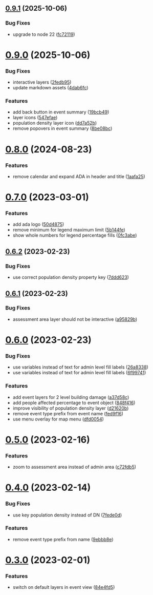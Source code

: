 ## [0.9.1](https://github.com/rodekruis/ADA-UI/compare/v0.9.0...v0.9.1) (2025-10-06)


### Bug Fixes

* upgrade to node 22 ([fc72119](https://github.com/rodekruis/ADA-UI/commit/fc72119550de8234d39592ec23b0a5f6ffc47a3c))



# [0.9.0](https://github.com/rodekruis/ADA-UI/compare/v0.8.0...v0.9.0) (2025-10-06)


### Bug Fixes

* interactive layers ([2fedb95](https://github.com/rodekruis/ADA-UI/commit/2fedb955f5bc9455913473a9d8fde99d2aa03a66))
* update markdown assets ([4dab6fc](https://github.com/rodekruis/ADA-UI/commit/4dab6fc6320d99d48017621d73fece0ac366ec0f))


### Features

* add back button in event summary ([19bcb49](https://github.com/rodekruis/ADA-UI/commit/19bcb4941fae977fd9e48bbc37cff6370c8a25dc))
* layer icons ([547efae](https://github.com/rodekruis/ADA-UI/commit/547efaec5a545c7607c7822df11853828ea0bc32))
* population density layer icon ([dd7a52b](https://github.com/rodekruis/ADA-UI/commit/dd7a52b8ce21eb2c1e2bad99181a69c67df78f71))
* remove popovers in event summary ([8be08bc](https://github.com/rodekruis/ADA-UI/commit/8be08bcda95dcfd4db66dd03d93d1052b43de4a1))



# [0.8.0](https://github.com/rodekruis/ADA-UI/compare/v0.7.0...v0.8.0) (2024-08-23)


### Features

* remove calendar and expand ADA in header and title ([1aafa25](https://github.com/rodekruis/ADA-UI/commit/1aafa25a612888896a5f224e8cff342e8a2c15a4))



# [0.7.0](https://github.com/rodekruis/ADA-UI/compare/v0.6.2...v0.7.0) (2023-03-01)


### Features

* add ada logo ([50d4875](https://github.com/rodekruis/ADA-UI/commit/50d4875c26d19b14de41c7abc4b5d25126d1facd))
* remove minimum for legend maximum limit ([5b144fe](https://github.com/rodekruis/ADA-UI/commit/5b144fe4f6cd4bf8bc7660d43be5fd41bfafd7c3))
* show whole numbers for legend percentage fills ([0fc3abe](https://github.com/rodekruis/ADA-UI/commit/0fc3abea3020df80450582a24ae14530c941a799))



## [0.6.2](https://github.com/rodekruis/ADA-UI/compare/v0.6.1...v0.6.2) (2023-02-23)


### Bug Fixes

* use correct population density property key ([7ddd623](https://github.com/rodekruis/ADA-UI/commit/7ddd62307f4c58f20e73381e76f9fc8f1e46eb88))



## [0.6.1](https://github.com/rodekruis/ADA-UI/compare/v0.6.0...v0.6.1) (2023-02-23)


### Bug Fixes

* assessment area layer should not be interactive ([a95829b](https://github.com/rodekruis/ADA-UI/commit/a95829b47d68f6e2d0bd143c65202eacf1ee2a25))



# [0.6.0](https://github.com/rodekruis/ADA-UI/compare/v0.5.0...v0.6.0) (2023-02-23)


### Bug Fixes

* use variables instead of text for admin level fill labels ([26a8338](https://github.com/rodekruis/ADA-UI/commit/26a833800d4f224c4b4e1011cf8301e2cf61106a))
* use variables instead of text for admin level fill labels ([6f99741](https://github.com/rodekruis/ADA-UI/commit/6f99741cb443c0757cf5edac3f2d43a8efecf0c2))


### Features

* add event layers for 2 level building damage ([a37d58c](https://github.com/rodekruis/ADA-UI/commit/a37d58cb7b0abf1192fa85441d1baa3cefe9b049))
* add people affected percentage to event object ([848f416](https://github.com/rodekruis/ADA-UI/commit/848f4161529246d6a00789d0615e8669a5933ebd))
* improve visibility of population density layer ([d21620b](https://github.com/rodekruis/ADA-UI/commit/d21620b39fc1eaf87db658e673e63514b78af5d6))
* remove event type prefix from event name ([fed9f16](https://github.com/rodekruis/ADA-UI/commit/fed9f16a594dd7e81fa96cfe2db2b912543fcfab))
* use menu overlay for map menu ([dfd0054](https://github.com/rodekruis/ADA-UI/commit/dfd0054d05be2e7eb15d28387715ca214e52d0e9))



# [0.5.0](https://github.com/rodekruis/ADA-UI/compare/v0.4.0...v0.5.0) (2023-02-16)


### Features

* zoom to assessment area instead of admin area ([c72fdb5](https://github.com/rodekruis/ADA-UI/commit/c72fdb5210694708e182685a64bb509a8c90c088))



# [0.4.0](https://github.com/rodekruis/ADA-UI/compare/v0.3.0...v0.4.0) (2023-02-14)


### Bug Fixes

* use key population density instead of DN ([7fede0d](https://github.com/rodekruis/ADA-UI/commit/7fede0d59d34d49a9df3b2b217a6e5ea2106d1ed))


### Features

* remove event type prefix from name ([9ebbb8e](https://github.com/rodekruis/ADA-UI/commit/9ebbb8ee67297741556fa19950ca171020c570fa))



# [0.3.0](https://github.com/rodekruis/ADA-UI/compare/v0.2.2...v0.3.0) (2023-02-01)


### Features

* switch on default layers in event view ([84e4fd5](https://github.com/rodekruis/ADA-UI/commit/84e4fd5771ff82b89f542aca16c85e49dbb2998f))



